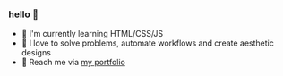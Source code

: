 ### hello 👋

- 🌱 I'm currently learning HTML/CSS/JS
- 🌟 I love to solve problems, automate workflows and create aesthetic designs
- 💬 Reach me via [my portfolio](https://simranamin.com/)

<!--
**noepse/noepse** is a ✨ _special_ ✨ repository because its `README.md` (this file) appears on your GitHub profile.

Here are some ideas to get you started:

- 🔭 I’m currently working on ...
- 🌱 I’m currently learning ...
- 👯 I’m looking to collaborate on ...
- 🤔 I’m looking for help with ...
- 💬 Ask me about ...
- 📫 How to reach me: ...
- 😄 Pronouns: ...
- ⚡ Fun fact: ...
-->
